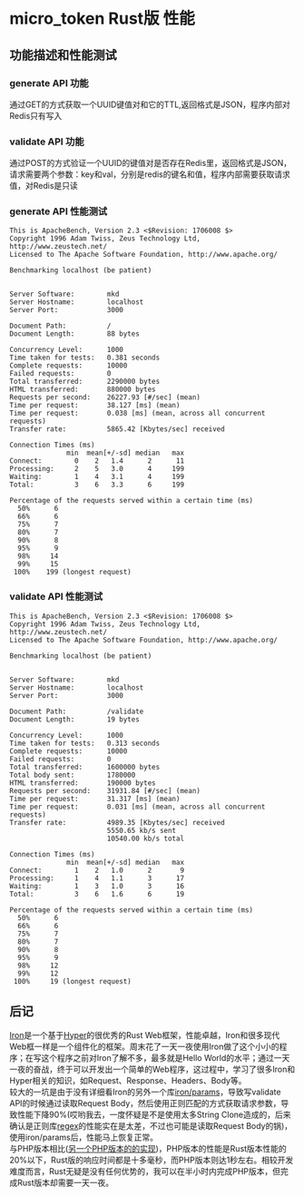 # micro_token Rust版 性能 #

## 功能描述和性能测试  ##

### generate API 功能 ###
通过GET的方式获取一个UUID键值对和它的TTL,返回格式是JSON，程序内部对Redis只有写入

### validate API 功能 ###
通过POST的方式验证一个UUID的键值对是否存在Redis里，返回格式是JSON，请求需要两个参数：key和val，分别是redis的键名和值，程序内部需要获取请求值，对Redis是只读

### generate API 性能测试  ###

```shell
This is ApacheBench, Version 2.3 <$Revision: 1706008 $>  
Copyright 1996 Adam Twiss, Zeus Technology Ltd, http://www.zeustech.net/  
Licensed to The Apache Software Foundation, http://www.apache.org/  
  
Benchmarking localhost (be patient)  
  
  
Server Software:        mkd  
Server Hostname:        localhost  
Server Port:            3000  
  
Document Path:          /  
Document Length:        88 bytes  
  
Concurrency Level:      1000  
Time taken for tests:   0.381 seconds  
Complete requests:      10000  
Failed requests:        0  
Total transferred:      2290000 bytes  
HTML transferred:       880000 bytes  
Requests per second:    26227.93 [#/sec] (mean)  
Time per request:       38.127 [ms] (mean)  
Time per request:       0.038 [ms] (mean, across all concurrent requests)  
Transfer rate:          5865.42 [Kbytes/sec] received  
  
Connection Times (ms)  
              min  mean[+/-sd] median   max  
Connect:        0    2   1.4      2      11  
Processing:     2    5   3.0      4     199  
Waiting:        1    4   3.1      4     199  
Total:          3    6   3.3      6     199  
  
Percentage of the requests served within a certain time (ms)  
  50%      6  
  66%      6  
  75%      7  
  80%      7  
  90%      8  
  95%      9  
  98%     14  
  99%     15  
 100%    199 (longest request)  
```

### validate API 性能测试 ###
```shell
This is ApacheBench, Version 2.3 <$Revision: 1706008 $>
Copyright 1996 Adam Twiss, Zeus Technology Ltd, http://www.zeustech.net/
Licensed to The Apache Software Foundation, http://www.apache.org/

Benchmarking localhost (be patient)


Server Software:        mkd
Server Hostname:        localhost
Server Port:            3000

Document Path:          /validate
Document Length:        19 bytes

Concurrency Level:      1000
Time taken for tests:   0.313 seconds
Complete requests:      10000
Failed requests:        0
Total transferred:      1600000 bytes
Total body sent:        1780000
HTML transferred:       190000 bytes
Requests per second:    31931.84 [#/sec] (mean)
Time per request:       31.317 [ms] (mean)
Time per request:       0.031 [ms] (mean, across all concurrent requests)
Transfer rate:          4989.35 [Kbytes/sec] received
                        5550.65 kb/s sent
                        10540.00 kb/s total

Connection Times (ms)
              min  mean[+/-sd] median   max
Connect:        1    2   1.0      2       9
Processing:     1    4   1.1      3      17
Waiting:        1    3   1.0      3      16
Total:          3    6   1.6      6      19

Percentage of the requests served within a certain time (ms)
  50%      6
  66%      6
  75%      7
  80%      7
  90%      8
  95%      9
  98%     12
  99%     12
 100%     19 (longest request)
 ```
 
## 后记 ##
[Iron](https://github.com/iron/iron)是一个基于[Hyper](https://github.com/hyperium/hyper)的很优秀的Rust Web框架，性能卓越，Iron和很多现代Web框一样是一个组件化的框架。周末花了一天一夜使用Iron做了这个小小的程序；在写这个程序之前对Iron了解不多，最多就是Hello World的水平；通过一天一夜的奋战，终于可以开发出一个简单的Web程序，这过程中，学习了很多Iron和Hyper相关的知识，如Request、Response、Headers、Body等。  
较大的一坑是由于没有详细看Iron的另外一个库[iron/params](https://github/iron/params)，导致写validate API的时候通过读取Request Body，然后使用正则匹配的方式获取请求参数，导致性能下降90%(哎哟我去，一度怀疑是不是使用太多String Clone造成的，后来确认是正则库[regex](https://github.com/rust-lang/regex)的性能实在是太差，不过也可能是读取Request Body的锅)，使用iron/params后，性能马上恢复正常。  
与PHP版本相比([另一个PHP版本的的实现](https://github.com/ohmountain/ohmountain-learning-stage/tree/master/lang%2B/PHP/micro_token))，PHP版本的性能是Rust版本性能的20%以下，Rust版的响应时间都是十多毫秒，而PHP版本则达1秒左右。相较开发难度而言，Rust无疑是没有任何优势的，我可以在半小时内完成PHP版本，但完成Rust版本却需要一天一夜。
